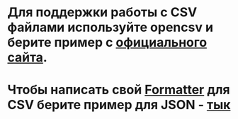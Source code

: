 # Для поддержки работы с CSV файлами используйте opencsv и берите пример с [официального сайта](http://opencsv.sourceforge.net/).

# Чтобы написать свой [Formatter](../Formatter.java) для CSV берите пример для JSON - [тык](../json/JsonFormatter.java)
